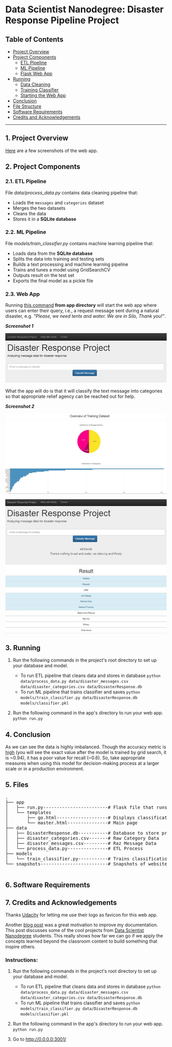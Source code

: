 # Data Scientist Nanodegree: Disaster Response Pipeline Project

## Table of Contents

- [Project Overview](#overview)
- [Project Components](#components)
  - [ETL Pipeline](#etl_pipeline)
  - [ML Pipeline](#ml_pipeline)
  - [Flask Web App](#flask)
- [Running](#run)
  - [Data Cleaning](#cleaning)
  - [Training Classifier](#training)
  - [Starting the Web App](#starting)
- [Conclusion](#conclusion)
- [File Structure](#files)
- [Software Requirements](#requirements)
- [Credits and Acknowledgements](#credits)

***

<a id='overview'></a>

## 1. Project Overview


[Here](#eg) are a few screenshots of the web app.

<a id='components'></a>

## 2. Project Components


<a id='etl_pipeline'></a>
### 2.1. ETL Pipeline

File _data/process_data.py_ contains data cleaning pipeline that:

- Loads the `messages` and `categories` dataset
- Merges the two datasets
- Cleans the data
- Stores it in a **SQLite database**

<a id='ml_pipeline'></a>
### 2.2. ML Pipeline

File _models/train_classifier.py_ contains machine learning pipeline that:

- Loads data from the **SQLite database**
- Splits the data into training and testing sets
- Builds a text processing and machine learning pipeline
- Trains and tunes a model using GridSearchCV
- Outputs result on the test set
- Exports the final model as a pickle file

<a id='flask'></a>

### 2.3. Web App

<a id='eg'></a>

Running [this command](#com) **from app directory** will start the web app where users can enter their query, i.e., a request message sent during a natural disaster, e.g. _"Please, we need tents and water. We are in Silo, Thank you!"_.

**_Screenshot 1_**

![Landing page](https://github.com/emiliozamorano15/distaster_response_pipeline/blob/main/snapshots/main1.JPG)

What the app will do is that it will classify the text message into categories so that appropriate relief agency can be reached out for help.

**_Screenshot 2_**

![Visuals](https://github.com/emiliozamorano15/distaster_response_pipeline/blob/main/snapshots/main2.JPG)

![Results](https://github.com/emiliozamorano15/distaster_response_pipeline/blob/main/snapshots/go1.JPG)

<a id='run'></a>

## 3. Running

1. Run the following commands in the project's root directory to set up your database and model.

    - To run ETL pipeline that cleans data and stores in database
        `python data/process_data.py data/disaster_messages.csv data/disaster_categories.csv data/DisasterResponse.db`
    - To run ML pipeline that trains classifier and saves
        `python models/train_classifier.py data/DisasterResponse.db models/classifier.pkl`

2. Run the following command in the app's directory to run your web app.
    `python run.py`

## 4. Conclusion

As we can see the data is highly imbalanced. Though the accuracy metric is [high](#acc) (you will see the exact value after the model is trained by grid search, it is ~0.94), it has a poor value for recall (~0.6). So, take appropriate measures when using this model for decision-making process at a larger scale or in a production environment.

<a id='files'></a>

## 5. Files

<pre>
.
├── app
│   ├── run.py------------------------# Flask file that runs the webapp
│   └── templates
│       ├── go.html-------------------# Displays classification results
│       └── master.html---------------# Main page
├── data
│   ├── DisasterResponse.db-----------# Database to store processed data
│   ├── disaster_categories.csv-------# Raw Category Data
│   ├── disaster_messages.csv---------# Raz Message Data
│   └── process_data.py---------------# ETL Process
├── models
│   └── train_classifier.py-----------# Trains classification model
└── snapshots-------------------------# Snapshots of website

</pre>

<a id='requirements'></a>

## 6. Software Requirements


<a id='credits'></a>

## 7. Credits and Acknowledgements

Thanks <a href="https://www.udacity.com" target="_blank">Udacity</a> for letting me use their logo as favicon for this web app.

Another <a href="https://medium.com/udacity/three-awesome-projects-from-udacitys-data-scientist-program-609ff0949bed" target="_blank">blog post</a> was a great motivation to improve my documentation. This post discusses some of the cool projects from <a href="https://in.udacity.com/course/data-scientist-nanodegree--nd025" target="_blank">Data Scientist Nanodegree</a> students. This really shows how far we can go if we apply the concepts learned beyond the classroom content to build something that inspire others.



### Instructions:
1. Run the following commands in the project's root directory to set up your database and model.

    - To run ETL pipeline that cleans data and stores in database
        `python data/process_data.py data/disaster_messages.csv data/disaster_categories.csv data/DisasterResponse.db`
    - To run ML pipeline that trains classifier and saves
        `python models/train_classifier.py data/DisasterResponse.db models/classifier.pkl`

2. Run the following command in the app's directory to run your web app.
    `python run.py`

3. Go to http://0.0.0.0:3001/
